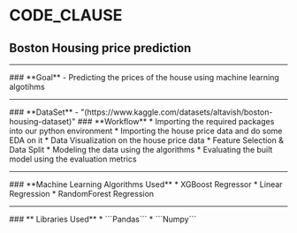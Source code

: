 # CODE_CLAUSE
## **Boston Housing price prediction**
<hr>
### **Goal** - Predicting the prices of the house using machine learning algotihms
<hr>
### **DataSet** - "(https://www.kaggle.com/datasets/altavish/boston-housing-dataset)" 
### **Workflow**
* Importing the required packages into our python environment
* Importing the house price data and do some EDA on it
* Data Visualization on the house price data
* Feature Selection & Data Split
* Modeling the data using the algorithms
* Evaluating the built model using the evaluation metrics
<hr>
### **Machine Learning Algorithms Used**
* XGBoost Regressor
* Linear Regression
* RandomForest Regression
<hr>
### ** Libraries Used** 
* ```Pandas```
* ```Numpy```
